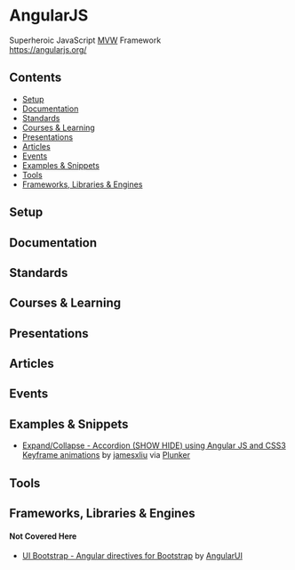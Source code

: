 # AngularJS

Superheroic JavaScript [MVW](https://plus.google.com/+AngularJS/posts/aZNVhj355G2) Framework  
https://angularjs.org/

## Contents

- [Setup](#setup)
- [Documentation](#documentation)
- [Standards](#standards)
- [Courses & Learning](#courses--learning)
- [Presentations](#presentations)
- [Articles](#articles)
- [Events](#events)
- [Examples & Snippets](#examples--snippets)
- [Tools](#tools)
- [Frameworks, Libraries & Engines](#frameworks-libraries--engines)

## Setup

## Documentation

## Standards

## Courses & Learning

## Presentations

## Articles

## Events

## Examples & Snippets

- [Expand/Collapse - Accordion (SHOW HIDE) using Angular JS and CSS3 Keyframe animations](http://embed.plnkr.co/tcTZlA/preview) by [jamesxliu](https://github.com/jamesxliu) via [Plunker](http://plnkr.co/)

## Tools

## Frameworks, Libraries & Engines

#### Not Covered Here

- [UI Bootstrap - Angular directives for Bootstrap](http://angular-ui.github.io/bootstrap/) by [AngularUI](https://github.com/angular-ui)
